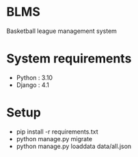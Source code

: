 # BLMS
Basketball league management system

# System requirements
- Python : 3.10
- Django : 4.1

# Setup
- pip install -r requirements.txt
- python manage.py migrate
- python manage.py loaddata data/all.json
